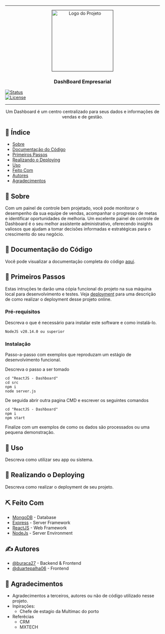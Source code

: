 ---

<p align="center">
  <a href="" rel="noopener">
 <img width="200px" height="200px" src="https://cdn4.iconfinder.com/data/icons/logos-3/600/React.js_logo-512.png" alt="Logo do Projeto"></a>
</p>
<h3 align="center">DashBoard Empresarial</h3>
<div align="center">
</div><p><a href=""><img src="https://img.shields.io/badge/status-active-success.svg" alt="Status"></a><br>
<a href="/LICENSE"><img src="https://img.shields.io/badge/license-MIT-blue.svg" alt="License"></a></p>

<hr>
<p align="center"> Um Dashboard é um centro centralizado para seus dados e informações de vendas e de gestão.<br> 
</p>
<h2 id="📝-índice">📝 Índice</h2>
<ul>
<li><a href="#sobre">Sobre</a></li>
<li><a href="#documentacao-do-codigo">Documentação do Código</a></li>
<li><a href="#primeiros_passos">Primeiros Passos</a></li>
<li><a href="#deployment">Realizando o Deploying</a></li>
<li><a href="#uso">Uso</a></li>
<li><a href="#feito_com">Feito Com</a></li>
<li><a href="#autores">Autores</a></li>
<li><a href="#agradecimentos">Agradecimentos</a></li>
</ul>
<h2 id="🧐-sobre-a-name--sobrea">🧐 Sobre <a></a></h2>
<p>Com um painel de controle bem projetado, você pode monitorar o desempenho da sua equipe de vendas, acompanhar o progresso de metas e identificar oportunidades de melhoria. Um excelente painel de controle de Dashboard é o seu melhor assistente administrativo, oferecendo insights valiosos que ajudam a tomar decisões informadas e estratégicas para o crescimento do seu negócio.</p>
<h2 id="📄-documentação-do-código-a-namedocumentacao-do-codigoa">📄 Documentação do Código <a></a></h2>
<p>Você pode visualizar a documentação completa do código <a href="Documentacao/Documentacao_do_Codigo.md">aqui</a>.</p>
<h2 id="🏁-primeiros-passos-a-name--primeiros_passosa">🏁 Primeiros Passos <a></a></h2>
<p>Estas intruçōes te darão uma cópia funcional do projeto na sua máquina local para desenvolvimento e testes. Veja <a href="#deployment">deployment</a> para uma descrição de como realizar o deployment desse projeto online.</p>
<h3 id="pré-requisitos">Pré-requisitos</h3>
<p>Descreva o que é necessário para instalar este software e como instalá-lo.</p>
<pre><code>NodeJS v20.14.0 ou superior
</code></pre>
<h3 id="instalação">Instalação</h3>
<p>Passo-a-passo com exemplos que reproduzam um estágio de desenvolvimento funcional.</p>
<p>Descreva o passo a ser tomado</p>
<pre><code>cd "ReactJS - Dashboard"
cd src
npm i
node server.js
</code></pre>
<p>De seguida abrir outra pagina CMD e escrever os seguintes comandos</p>
<pre><code>cd "ReactJS - Dashboard"
npm i
npm start
</code></pre>
<p>Finalize com um exemplos de como os dados são processados ou uma pequena demonstração.</p>
<h2 id="🎈-uso-a-nameusoa">🎈 Uso <a></a></h2>
<p>Descreva como utilizar seu app ou sistema.</p>
<h2 id="🚀-realizando-o-deploying-a-name--deploymenta">🚀 Realizando o Deploying <a></a></h2>
<p>Descreva como realizar o deployment de seu projeto.</p>
<h2 id="⛏️-feito-com-a-name--feito_coma">⛏️ Feito Com <a></a></h2>
<ul>
<li><a href="https://www.mongodb.com/">MongoDB</a> - Database</li>
<li><a href="https://expressjs.com/">Express</a> - Server Framework</li>
<li><a href="https://react.dev/">ReactJS</a> - Web Framework</li>
<li><a href="https://nodejs.org/en/">NodeJs</a> - Server Environment</li>
</ul>
<h2 id="✍️-autores-a-name--autoresa">✍️ Autores <a></a></h2>
<ul>
<li><a href="https://github.com/buraca27">@buraca27</a> - Backend &amp; Frontend</li>
<li><a href="https://github.com/duartepalha06">@duartepalha06</a> - Frontend</li>
</ul>
<h2 id="🎉-agradecimentos-a-name--agradecimentosa">🎉 Agradecimentos <a></a></h2>
<ul>
<li>Agradecimentos a terceiros, autores ou não de código utilizado nesse projeto.</li>
<li>Inpiraçōes:
<ul>
<li>Chefe de estagio da Multimac do porto</li>
</ul>
</li>
<li>Referêcias
<ul>
<li>CRM</li>
<li>MXTECH</li>
</ul>
</li>
</ul>

